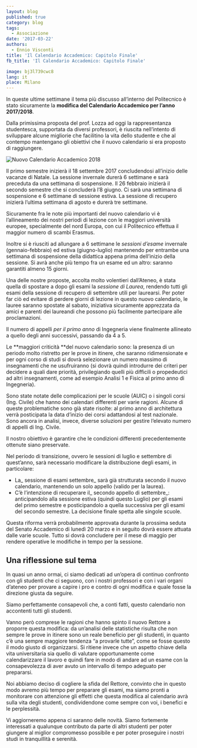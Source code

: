 ```yaml
---
layout: blog
published: true
category: blog
tags:
  - Associazione
date: '2017-03-22'
authors:
  - Ennio Visconti
title: 'Il Calendario Accademico: Capitolo Finale'
fb_title: 'Il Calendario Accademico: Capitolo Finale'

image: bj3l739cwc8
lang: it
place: Milano
---
```


In queste ultime settimane il tema più discusso all’interno del Politecnico è stato sicuramente la **modifica del Calendario Accademico per l’anno 2017/2018**.

Dalla primissima proposta del prof. Lozza ad oggi la rappresentanza studentesca, supportata da diversi professori, è riuscita nell’intento di sviluppare alcune migliorie che facilitino la vita dello studente e che al contempo mantengano gli obiettivi che il nuovo calendario si era proposto di raggiungere.

![Nuovo Calendario Accademico 2018](https://svoltastudenti.it/wp-content/uploads/Nuovo-Calendario-Accademico-2018.jpg)

Il primo semestre inizierà il 18 settembre 2017 concludendosi all’inizio delle vacanze di Natale. La sessione invernale durerà 6 settimane e sarà preceduta da una settimana di sospensione. Il 26 febbraio inizierà il secondo semestre che si concluderà l’8 giugno. Ci sarà una settimana di sospensione e 6 settimane di sessione estiva. La sessione di recupero inizierà l’ultima settimana di agosto e durerà tre settimane.

Sicuramente fra le note più importanti del nuovo calendario vi è l’allineamento dei nostri periodi di lezione con le maggiori università europee, specialmente del nord Europa, con cui il Politecnico effettua il maggior numero di scambi Erasmus.

Inoltre si è riusciti ad allungare a 6 settimane le _sessioni d’esame_ invernale (gennaio-febbraio) ed estiva (giugno-luglio) mantenendo per entrambe una settimana di sospensione della didattica appena prima dell’inizio della sessione. Si avrà anche più tempo fra un esame ed un altro: saranno garantiti almeno 15 giorni.

Una delle nostre proposte, accolta molto volentieri dall’Ateneo, è stata quella di spostare a dopo gli esami la _sessione di Laurea_, rendendo tutti gli esami della sessione di recupero di settembre utili per laurearsi. Per poter far ciò ed evitare di perdere giorni di lezione in questo nuovo calendario, le lauree saranno spostate al sabato, iniziativa sicuramente apprezzata da amici e parenti dei laureandi che possono più facilmente partecipare alle proclamazioni.

Il numero di appelli _per il primo anno_ di Ingegneria viene finalmente allineato a quello degli anni successivi, passando da 4 a 5.

Le **maggiori criticità **del nuovo calendario sono: la presenza di un periodo molto ristretto per le prove in itinere, che saranno ridimensionate e per ogni corso di studi si dovrà selezionare un numero massimo di insegnamenti che ne usufruiranno (si dovrà quindi introdurre dei criteri per decidere a quali dare priorità, privilegiando quelli più difficili o propedeutici ad altri insegnamenti, come ad esempio Analisi 1 e Fisica al primo anno di Ingegneria).

Sono state notate delle complicazioni per le scuole (AUIC) o i singoli corsi (Ing. Civile) che hanno dei calendari differenti per varie ragioni. Alcune di queste problematiche sono già state risolte: al primo anno di architettura verrà posticipata la data d’inizio dei corsi adattandosi al test nazionale. Sono ancora in analisi, invece, diverse soluzioni per gestire l’elevato numero di appelli di Ing. Civile.

Il nostro obiettivo è garantire che le condizioni differenti precedentemente ottenute siano preservate.

Nel periodo di transizione, ovvero le sessioni di luglio e settembre di quest’anno, sarà necessario modificare la distribuzione degli esami, in particolare:

*   La_ sessione di esami settembre_ sarà già strutturata secondo il nuovo calendario, mantenendo un solo appello (valido per la laurea).
*   C’è l’intenzione di recuperare il_ secondo appello di settembre_: anticipandolo alla sessione estiva (quindi questo Luglio) per gli esami del primo semestre e posticipandolo a quella successiva per gli esami del secondo semestre. La decisione finale spetta alle singole scuole.

Questa riforma verrà probabilmente approvata durante la prossima seduta del Senato Accademico di lunedì 20 marzo e in seguito dovrà essere attuata dalle varie scuole. Tutto si dovrà concludere per il mese di maggio per rendere operative le modifiche in tempo per la sessione.

Una riflessione sul tema
------------------------

In quasi un anno ormai, ci siamo dedicati ad un’opera di continuo confronto con gli studenti che ci seguono, con i nostri professori e con i vari organi d’ateneo per provare a capire i pro e contro di ogni modifica e quale fosse la direzione giusta da seguire.

Siamo perfettamente consapevoli che, a conti fatti, questo calendario non accontenti tutti gli studenti.

Vanno però comprese le ragioni che hanno spinto il nuovo Rettore a proporre questa modifica: da un’analisi delle statistiche risulta che non sempre le prove in itinere sono un reale beneficio per gli studenti, in quanto c’è una sempre maggiore tendenza “a provarle tutte”, come se fosse questo il modo giusto di organizzarsi. Si ritiene invece che un aspetto chiave della vita universitaria sia quello di valutare opportunamente come calendarizzare il lavoro e quindi fare in modo di andare ad un esame con la consapevolezza di aver avuto un intervallo di tempo adeguato per prepararsi.

Noi abbiamo deciso di cogliere la sfida del Rettore, convinto che in questo modo avremo più tempo per preparare gli esami, ma siamo pronti a monitorare con attenzione gli effetti che questa modifica al calendario avrà sulla vita degli studenti, condividendone come sempre con voi, i benefici e le perplessità.  

Vi aggiorneremo appena ci saranno delle novità. Siamo fortemente interessati a qualunque contributo da parte di altri studenti per poter giungere al miglior compromesso possibile e per poter proseguire i nostri studi in tranquillità e serenità.
